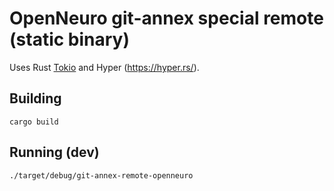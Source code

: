 # OpenNeuro git-annex special remote (static binary)

Uses Rust [Tokio](https://tokio.rs/) and Hyper (https://hyper.rs/).

## Building

```
cargo build
```

## Running (dev)

```
./target/debug/git-annex-remote-openneuro
```